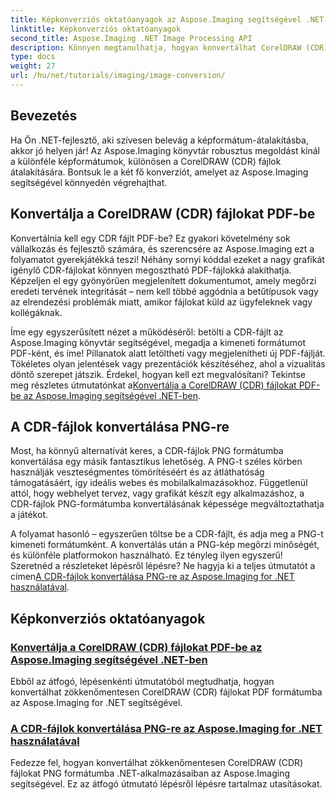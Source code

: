 ```yaml
---
title: Képkonverziós oktatóanyagok az Aspose.Imaging segítségével .NET-hez
linktitle: Képkonverziós oktatóanyagok
second_title: Aspose.Imaging .NET Image Processing API
description: Könnyen megtanulhatja, hogyan konvertálhat CorelDRAW (CDR) fájlokat PDF- és PNG-formátumba az átfogó Aspose.Imaging oktatóanyagok segítségével, amelyek a .NET-fejlesztők számára készültek.
type: docs
weight: 27
url: /hu/net/tutorials/imaging/image-conversion/
---
```

## Bevezetés

Ha Ön .NET-fejlesztő, aki szívesen belevág a képformátum-átalakításba, akkor jó helyen jár! Az Aspose.Imaging könyvtár robusztus megoldást kínál a különféle képformátumok, különösen a CorelDRAW (CDR) fájlok átalakítására. Bontsuk le a két fő konverziót, amelyet az Aspose.Imaging segítségével könnyedén végrehajthat.

## Konvertálja a CorelDRAW (CDR) fájlokat PDF-be

Konvertálnia kell egy CDR fájlt PDF-be? Ez gyakori követelmény sok vállalkozás és fejlesztő számára, és szerencsére az Aspose.Imaging ezt a folyamatot gyerekjátékká teszi! Néhány sornyi kóddal ezeket a nagy grafikát igénylő CDR-fájlokat könnyen megosztható PDF-fájlokká alakíthatja. Képzeljen el egy gyönyörűen megjelenített dokumentumot, amely megőrzi eredeti tervének integritását – nem kell többé aggódnia a betűtípusok vagy az elrendezési problémák miatt, amikor fájlokat küld az ügyfeleknek vagy kollégáknak. 

 Íme egy egyszerűsített nézet a működéséről: betölti a CDR-fájlt az Aspose.Imaging könyvtár segítségével, megadja a kimeneti formátumot PDF-ként, és íme! Pillanatok alatt letöltheti vagy megjelenítheti új PDF-fájlját. Tökéletes olyan jelentések vagy prezentációk készítéséhez, ahol a vizualitás döntő szerepet játszik. Érdekel, hogyan kell ezt megvalósítani? Tekintse meg részletes útmutatónkat a[Konvertálja a CorelDRAW (CDR) fájlokat PDF-be az Aspose.Imaging segítségével .NET-ben](./convert-cdr-files-to-pdf/).

## A CDR-fájlok konvertálása PNG-re

Most, ha könnyű alternatívát keres, a CDR-fájlok PNG formátumba konvertálása egy másik fantasztikus lehetőség. A PNG-t széles körben használják veszteségmentes tömörítéséért és az átláthatóság támogatásáért, így ideális webes és mobilalkalmazásokhoz. Függetlenül attól, hogy webhelyet tervez, vagy grafikát készít egy alkalmazáshoz, a CDR-fájlok PNG-formátumba konvertálásának képessége megváltoztathatja a játékot.

 A folyamat hasonló – egyszerűen töltse be a CDR-fájlt, és adja meg a PNG-t kimeneti formátumként. A konvertálás után a PNG-kép megőrzi minőségét, és különféle platformokon használható. Ez tényleg ilyen egyszerű! Szeretnéd a részleteket lépésről lépésre? Ne hagyja ki a teljes útmutatót a címen[A CDR-fájlok konvertálása PNG-re az Aspose.Imaging for .NET használatával](./convert-cdr-files-to-png/).

## Képkonverziós oktatóanyagok
### [Konvertálja a CorelDRAW (CDR) fájlokat PDF-be az Aspose.Imaging segítségével .NET-ben](./convert-cdr-files-to-pdf/)
Ebből az átfogó, lépésenkénti útmutatóból megtudhatja, hogyan konvertálhat zökkenőmentesen CorelDRAW (CDR) fájlokat PDF formátumba az Aspose.Imaging for .NET segítségével.
### [A CDR-fájlok konvertálása PNG-re az Aspose.Imaging for .NET használatával](./convert-cdr-files-to-png/)
Fedezze fel, hogyan konvertálhat zökkenőmentesen CorelDRAW (CDR) fájlokat PNG formátumba .NET-alkalmazásaiban az Aspose.Imaging segítségével. Ez az átfogó útmutató lépésről lépésre tartalmaz utasításokat.